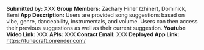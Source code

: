 **Submitted by:** XXX
**Group Members:** Zachary Hiner (zhiner), Dominick, Bemi
**App Description:** Users are provided song suggestions based on vibe, genre, danceability, instrumentals, and volume. Users can then access their previous suggestions as well as their current suggestion.
**Youtube Video Link:** XXX
**APIs:** XXX
**Contact Email:** XXX
**Deployed App Link:** https://tunecraft.onrender.com/
